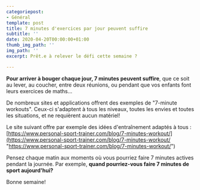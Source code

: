 ```yaml
---
categoriepost:
- Général
template: post
title: 7 minutes d'exercices par jour peuvent suffire
subtitle: ''
date: 2020-04-20T00:00:00+01:00
thumb_img_path: ''
img_path: ''
excerpt: Prêt.e à relever le défi cette semaine ?

---
```

**Pour arriver à bouger chaque jour, 7 minutes peuvent suffire**, que ce soit au lever, au coucher, entre deux réunions, ou pendant que vos enfants font leurs exercices de maths... 

De nombreux sites et applications offrent des exemples de "7-minute workouts". Ceux-ci s'adaptent à tous les niveaux, toutes les envies et toutes les situations, et ne requièrent aucun matériel! 

Le site suivant offre par exemple des idées d'entraînement adaptés à tous : [https://www.personal-sport-trainer.com/blog/7-minutes-workout/](https://www.personal-sport-trainer.com/blog/7-minutes-workout/ "https://www.personal-sport-trainer.com/blog/7-minutes-workout/") 

Pensez chaque matin aux moments où vous pourriez faire 7 minutes actives pendant la journée. Par exemple, **quand pourriez-vous faire 7 minutes de sport aujourd'hui?** 

Bonne semaine! 